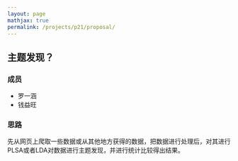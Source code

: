 ```yaml
---
layout: page
mathjax: true
permalink: /projects/p21/proposal/
---
```


## 主题发现？

### 成员

- 罗一涵
- 钱益旺

### 思路

先从网页上爬取一些数据或从其他地方获得的数据，把数据进行处理后，对其进行PLSA或者LDA对数据进行主题发现，并进行统计比较得出结果。
